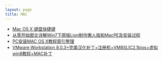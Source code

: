 ```yaml
---
layout: page 
title: MAC
---
```





- [Mac OS X 键盘快捷键](http://support.apple.com/kb/HT1343?viewlocale=zh_CN&locale=zh_CN)
- [从零开始图文详解Win7下原版Lion制作懒人版和MacPE及安装过程](http://bbs.pcbeta.com/viewthread-979177-1-1.html)
- [PC安装MAC OS X教程索引整理](http://www.wowpc.cn/thread-13076-1-1.html)	
- [VMware Workstation 8.0.3+完美汉化补丁+注册机+VM8SLIC2.1bios+虚拟win8教程+MAC补丁](http://bbs.pcbeta.com/viewthread-920277-1-1.html)







